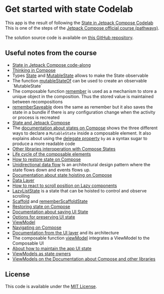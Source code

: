 # Get started with state Codelab

This app is the result of following the [State in Jetpack Compose Codelab](https://developer.android.com/codelabs/jetpack-compose-state)
This is one of the steps of the [Jetpack Compose official course (pathways)](https://developer.android.com/courses/pathways/compose).

The solution source code is available on [this GitHub repository](https://github.com/android/codelab-android-compose).

## Useful notes from the course

- [State in Jetpack Compose code-along](https://youtu.be/PMMY23F0CFg?si=lx4_HEwM9XY2Ig85)
- [Thinking in Compose](https://developer.android.com/jetpack/compose/mental-model)
- Types [State](https://developer.android.com/reference/kotlin/androidx/compose/runtime/State) and [MutableState](https://developer.android.com/reference/kotlin/androidx/compose/runtime/MutableState)
allows to make the State observable
- The function [mutableStateOf](https://developer.android.com/reference/kotlin/androidx/compose/runtime/package-summary#mutableStateOf(kotlin.Any,androidx.compose.runtime.SnapshotMutationPolicy))
can be used to create an observable `MutableState`
- The composable function [remember](https://developer.android.com/reference/kotlin/androidx/compose/runtime/package-summary#remember(kotlin.Function0))
is used as a mechanism to store a unique object in the composition. Thus the stored value is maintained
between recompositions
- [rememberSaveable](https://developer.android.com/reference/kotlin/androidx/compose/runtime/saveable/package-summary#rememberSaveable(kotlin.Array,androidx.compose.runtime.saveable.Saver,kotlin.String,kotlin.Function0))
does the same as remember but it also saves the state in a bundle if there is any configuration change when
the activity or process is recreated
- [State and Jetpack Compose](https://developer.android.com/jetpack/compose/state)
- The [documentation about states on Compose](https://developer.android.com/jetpack/compose/state#state-in-composables)
shows the three different ways to declare a `MutableState` inside a composable element. It also explains
about using the [delegate property](https://kotlinlang.org/docs/delegated-properties.html) `by` as a syntax sugar to produce a more readable code
- [Other libraries interoperation with Compose States](https://developer.android.com/jetpack/compose/libraries#streams)
- [Life cycle of the composable elements](https://developer.android.com/jetpack/compose/lifecycle#lifecycle-overview)
- [How to restore state on Compose](https://developer.android.com/jetpack/compose/state#restore-ui-state)
- [Unidirectional data flow](https://developer.android.com/jetpack/compose/architecture#udf-compose) Is 
an architectural design pattern where the state flows down and events flows up.
- [Documentation about state hoisting on Compose](https://developer.android.com/jetpack/compose/state#state-hoisting)
- [Data Layer](https://developer.android.com/jetpack/guide/data-layer)
- [How to react to scroll position on Lazy components](https://developer.android.com/jetpack/compose/lists?hl=pt-br#react-to-scroll-position)
- [LazyListState](https://developer.android.com/reference/kotlin/androidx/compose/foundation/lazy/LazyListState) is a
state that can be hoisted to control and observe scrolling
- [Scaffold](https://developer.android.com/reference/kotlin/androidx/compose/material/package-summary#scaffold) and 
[rememberScaffoldState](https://developer.android.com/reference/kotlin/androidx/compose/material/package-summary#rememberScaffoldState(androidx.compose.material.DrawerState,androidx.compose.material.SnackbarHostState))
- [Restoring state on Compose](https://developer.android.com/jetpack/compose/state#restore-ui-state)
- [Documentation about saving UI State](https://developer.android.com/topic/libraries/architecture/saving-states#onsaveinstancestate)
- [Options for preserving UI state](https://developer.android.com/topic/libraries/architecture/saving-states#options)
- [ViewModel](https://developer.android.com/topic/libraries/architecture/viewmodel)
- [Navigating on Compose](https://developer.android.com/jetpack/compose/navigation)
- [Documentation from the UI layer](https://developer.android.com/jetpack/guide/ui-layer#define-ui-state) and its
architecture
- The composable function [viewModel](https://developer.android.com/reference/kotlin/androidx/lifecycle/viewmodel/compose/package-summary#viewModel(androidx.lifecycle.ViewModelStoreOwner,kotlin.String,androidx.lifecycle.ViewModelProvider.Factory,androidx.lifecycle.viewmodel.CreationExtras))
integrates a ViewModel to the Composable UI
- [About how to maintain the app UI state](https://developer.android.com/topic/libraries/architecture/saving-states)
- [ViewModels as state owners](https://developer.android.com/jetpack/compose/state-hoisting?hl=pt-br#viewmodels-as-state-owner)
- [ViewModels on the Documentation about Compose and other libraries](https://developer.android.com/jetpack/compose/libraries#viewmodel)

## License

This  code is available under the [MIT License](https://github.com/fabio-blanco/kotlin-android-samples/blob/main/LICENSE).